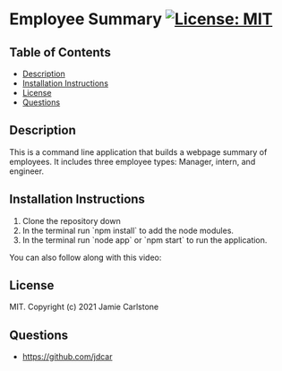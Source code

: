 # Employee Summary [![License: MIT](https://img.shields.io/badge/License-MIT-yellow.svg)](https://opensource.org/licenses/MIT)

## Table of Contents
* [Description](#description)
* [Installation Instructions](#installation-instructions)
* [License](#license)
* [Questions](#questions)
## Description
This is a command line application that builds a webpage summary of employees. It includes three employee types: Manager, intern, and engineer.
## Installation Instructions

<ol>
<li>Clone the repository down</li>
<li>In the terminal run `npm install` to add the node modules.</li>
<li>In the terminal run `node app` or `npm start` to run the application.</li>
</ol>

You can also follow along with this video:

## License
MIT. Copyright (c) 2021 Jamie Carlstone
## Questions
* https://github.com/jdcar
